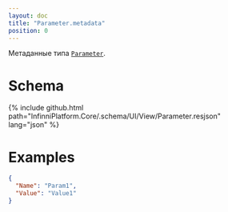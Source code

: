 ```yaml
---
layout: doc
title: "Parameter.metadata"
position: 0
---
```


Метаданные типа [`Parameter`](../).

# Schema

{% include github.html path="InfinniPlatform.Core/.schema/UI/View/Parameter.resjson" lang="json" %}

# Examples

```json
{
  "Name": "Param1",
  "Value": "Value1"
}
```
